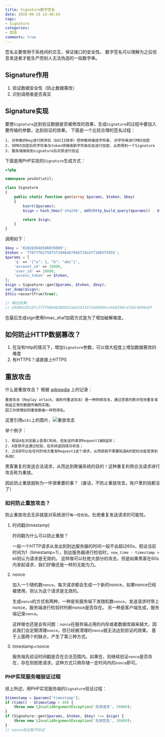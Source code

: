 ```yaml
---
title: Signature数字签名
date: 2018-09-19 14:40:54
tags:
- Signature
categories:
- 其他
comments: true
---
```


签名主要使用于系统间的交互，保证接口的安全性。
数字签名可以理解为之后信息发送者才能生产而别人无法伪造的一段数字串。

<!-- more -->

## Signature作用
1. 验证数据安全性（防止数据篡改）
2. 识别调用者是否真实

## Signature实现
要使`Signature`达到验证数据是否被修改的效果，生成`Signature`的过程中要加入要传输的参数，达到验证的效果。
下面是一个比较合理的签名过程：
```text
1. 对参数的Key进行排序后（ASCII排序）把参数拼接成字符串, 对字符串进行MD5加密
2. 将MD5加密后的字符串与token拼接成新字符串后在进行加密，从而得到一个Signature
3. 服务端接收到signature后对其进行验证
```

下面是用PHP实现的`Signature`生成方式：
```php
<?php

namespace yesdat\util;

class Signature
{
    public static function gen(array $params, $token, $key)
    {
        ksort($params);
        $sign = hash_hmac('sha256', md5(http_build_query($params)) . $token, $key);

        return $sign;
    }
}
```

调用如下：
```php
$key = '010203040506070809';
$token = 'f787ffb2758f5f294b4b7946f10a3ff1005f5955';
$params = [
    'q' => '{"a": 1, "b": "abc"}',
    'account_id' => 10000,
    'user_id' => 10000,
    'access_token' => $token,
];
$sign = Signature::gen($params, $token, $key);
var_dump($sign);
$this->assertTrue(true);

// 输出结果:
// e9d941d518fc5f3f98b4b386013a8a5913af246690bce5b8298cd7d3c0690a9f
```

在最后生成sign使用hmac_sha1加密方式是为了增加破解难度。

## 如何防止HTTP数据篡改？
1. 在没有http的情况下，增加`Signature`参数，可以很大程度上增加数据篡改的难度
2. 有HTTPS？请直接上HTTPS

## 重放攻击
什么是重放攻击？ 根据 [wikipedia](https://zh.wikipedia.org/wiki/%E9%87%8D%E6%94%BE%E6%94%BB%E5%87%BB) 上的记录：
```text
重放攻击（Replay attack，或称作重送攻击）是一种网络攻击，通过恶意的欺诈性地重复或拖延正常的数据传输而实施。
因工作原理如同重放歌曲一样而得名。
```

这里引用`wiki`上的图片，![重放攻击](https://upload.wikimedia.org/wikipedia/commons/c/ca/Replay_attack_on_hash.svg)

举个例子：
```text
1. 假设A在浏览器上登录C系统，但发送的请求Request1被B监听；
2. A登录并且通过检验，在系统返回成功状态；
3. 之后B可以在任何的地方重发Request1这个请求，从而获取不需要知道A的密码也能登录到系统C
```

黑客重复的发送合法请求，从而达到欺骗系统的目的！这种重复利用合法请求进行攻击称为重放。

因此防止重放就称为一件很重要的事？（废话，不防止重放攻击，账户里的钱都没了）

### 如何防止重放攻击？

防止重放攻击无非就是对系统进行`唯一性检验`。杜绝重复发送请求的可能性。

1. 时间戳(timestamp)

    时间戳为什么可以防止重放？

    一般一个HTTP请求从发出到到达服务器的时间一般不会超过60s，假设当前时间为1（timestamp=1），到达服务器进行检验时，`now_time - timestamp > 60`则认为请求是无效的。
    这样做可以杜绝大部分的攻击，但是如果黑客在60s内发起请求，我们好像还是一样的无能为力。

2. nonce

    加入一个随机数`nonce`，每次请求都会生成一个新的nonce，如果nonce已经被使用，则认为这个请求是无效的。

    生成`nonce`的方式有两种，一种是有服务端下发随机数`nonce`，发送请求时带上nonce，服务端进行检验时判断nonce是否存在。
    另一种是客户端生成，服务端记录`nonce`。

    这样做也还是会有问题：`nonce`在服务端占用的内存或者数据库越来越大，因此我们会定期清理`nonce`，但已经被清理的`nonce`就无法达到验证的效果。
    基于上面两个的缺点，产生了第三种方式。

3. timestamp+nonce

    服务端先验证时间戳是否在合法范围内。如果在，则继续验证`nonce`是否存在，存在则拒绝请求。这种方式只用存储一定时间内的`nonce`即可。

### PHP实现服务端验证过程
综上所述，用PHP实现服务端的`Signature`验证过程：
```php
$timestamp = $params['timestamp'];
if (time() - $timestamp > 60) {
    throw new \InvalidArgumentException('无效请求', 50000);
}
if (Signature::gen($params, $token, $key) !== $sign) {
    throw new \InvalidArgumentException('无效签名', 50000);
}
// nonce验证暂不验证
```
